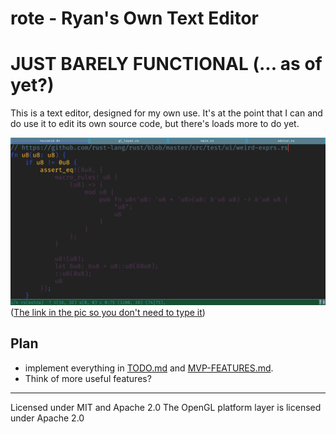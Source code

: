 # rote - Ryan's Own Text Editor

# JUST BARELY FUNCTIONAL (... as of yet?)

This is a text editor, designed for my own use. It's at the point that I can and do use it to edit its own source code, but there's loads more to do yet.

![demo gif](/rote-0.2.165.png?raw=true "image of a text editor with syntax highlighting of some weird rust code")
([The link in the pic so you don't need to type it](https://github.com/rust-lang/rust/blob/master/src/test/ui/weird-exprs.rs))

## Plan
* implement everything in [TODO.md](./design/TODO.md) and [MVP-FEATURES.md](./design/MVP-FEATURES.md).
* Think of more useful features?

____

Licensed under MIT and Apache 2.0
The OpenGL platform layer is licensed under Apache 2.0
